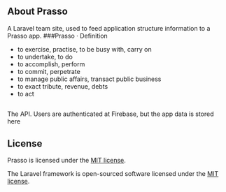 
## About Prasso

A Laravel team site, used to feed application structure information to a Prasso app.
###Prasso ·
Definition
- to exercise, practise, to be busy with, carry on
- to undertake, to do
- to accomplish, perform
- to commit, perpetrate
- to manage public affairs, transact public business
- to exact tribute, revenue, debts
- to act

##
The API. Users are authenticated at Firebase, but the app data is stored here

## License

Prasso is licensed under the [MIT license](https://opensource.org/licenses/MIT).

The Laravel framework is open-sourced software licensed under the [MIT license](https://opensource.org/licenses/MIT).
